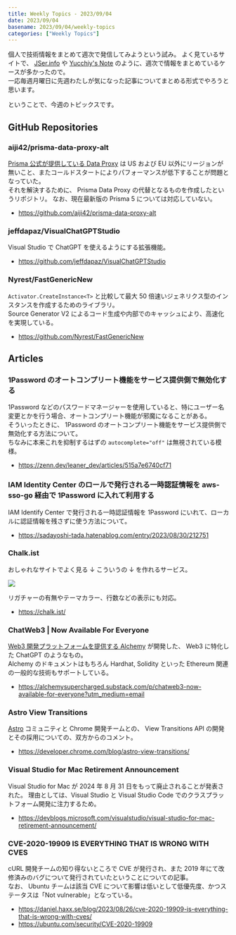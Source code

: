 ```yaml
---
title: Weekly Topics - 2023/09/04
date: 2023/09/04
basename: 2023/09/04/weekly-topics
categories: ["Weekly Topics"]
---
```


個人で技術情報をまとめて週次で発信してみようという試み。
よく見ているサイトで、 [JSer.info](https://jser.info/2023/07/13/prisma-5.0.0-prettier-3.0-convert-to-esm/) や [Yucchiy's Note](https://blog.yucchiy.com/tags/unity-weekly/) のように、週次で情報をまとめているケースが多かったので。  
一応毎週月曜日に先週わたしが気になった記事についてまとめる形式でやろうと思います。

ということで、今週のトピックスです。

## GitHub Repositories

### aiji42/prisma-data-proxy-alt

[Prisma 公式が提供している Data Proxy](https://www.prisma.io/docs/data-platform/classic-projects/data-proxy) は US および EU 以外にリージョンが無いこと、またコールドスタートによりパフォーマンスが低下することが問題となっていた。  
それを解決するために、 Prisma Data Proxy の代替となるものを作成したというリポジトリ。
なお、現在最新版の Prisma 5 については対応していない。

- https://github.com/aiji42/prisma-data-proxy-alt

### jeffdapaz/VisualChatGPTStudio

Visual Studio で ChatGPT を使えるようにする拡張機能。

- https://github.com/jeffdapaz/VisualChatGPTStudio

### Nyrest/FastGenericNew

`Activator.CreateInstance<T>` と比較して最大 50 倍速いジェネリクス型のインスタンスを作成するためのライブラリ。  
Source Generator V2 によるコード生成や内部でのキャッシュにより、高速化を実現している。

- https://github.com/Nyrest/FastGenericNew

## Articles

### 1Password のオートコンプリート機能をサービス提供側で無効化する

1Password などのパスワードマネージャーを使用していると、特にユーザー名変更とかを行う場合、オートコンプリート機能が邪魔になることがある。  
そういったときに、 1Password のオートコンプリート機能をサービス提供側で無効化する方法について。  
ちなみに本来これを抑制するはずの `autocomplete="off"` は無視されている模様。

- https://zenn.dev/leaner_dev/articles/515a7e6740cf71

### IAM Identity Center のロールで発行される一時認証情報を aws-sso-go 経由で 1Password に入れて利用する

IAM Identify Center で発行される一時認証情報を 1Password にいれて、ローカルに認証情報を残さずに使う方法について。

- https://sadayoshi-tada.hatenablog.com/entry/2023/08/30/212751

### Chalk.ist

おしゃれなサイトでよく見る ↓ こういうの ↓ を作れるサービス。

![](https://assets.natsuneko.blog/images/20230904/screenshot.png)

リガチャーの有無やテーマカラー、行数などの表示にも対応。

- https://chalk.ist/

### ChatWeb3 | Now Available For Everyone

[Web3 開発プラットフォームを提供する Alchemy](https://www.alchemy.com/) が開発した、 Web3 に特化した ChatGPT のようなもの。  
Alchemy のドキュメントはもちろん Hardhat, Solidity といった Ethereum 関連の一般的な技術もサポートしている。

- https://alchemysupercharged.substack.com/p/chatweb3-now-available-for-everyone?utm_medium=email

### Astro View Transitions

[Astro](https://astro.build/) コミュニティと Chrome 開発チームとの、 View Transitions API の開発とその採用についての、双方からのコメント。

- https://developer.chrome.com/blog/astro-view-transitions/

### Visual Studio for Mac Retirement Announcement

Visual Studio for Mac が 2024 年 8 月 31 日をもって廃止されることが発表された。
理由としては、Visual Studio と Visual Studio Code でのクラスプラットフォーム開発に注力するため。

- https://devblogs.microsoft.com/visualstudio/visual-studio-for-mac-retirement-announcement/

### CVE-2020-19909 IS EVERYTHING THAT IS WRONG WITH CVES

cURL 開発チームの知り得ないところで CVE が発行され、また 2019 年にて改修済みのバグについて発行されていたということについての記事。  
なお、 Ubuntu チームは該当 CVE について影響は低いとして低優先度、かつステータスは「Not vulnerable」となっている。

- https://daniel.haxx.se/blog/2023/08/26/cve-2020-19909-is-everything-that-is-wrong-with-cves/
- https://ubuntu.com/security/CVE-2020-19909
